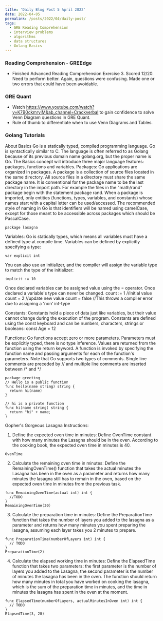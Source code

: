 ```yaml
---
title: 'Daily Blog Post 5 April 2022'
date: 2022-04-05
permalink: /posts/2022/04/daily-post/
tags:
  - GRE Reading Comprehension
  - interview problems 
  - algorithms
  - data structures
  - Golang Basics
---
```

### Reading Comprehension - GREEdge
- Finished Advanced Reading Comprehension Exercise 3. Scored 12/20. Need to perform better. Again, questions were confusing. Made one or two errors that could have been avoidable.

### GRE Quant
- Watch https://www.youtube.com/watch?v=K7B0ckmrviM&ab_channel=Crackverbal to gain confidence to solve Venn Diagram questions in GRE Quant.
- Rule of thumb to differentiate when to use Venn Diagrams and Tables.

### Golang Tutorials
About Basics
Go is a statically typed, compiled programming language. Go is syntactically similar to C. The language is often referred to as Golang because of its previous domain name
golang.org, but the proper name is Go.
The Basics concept will introduce three major language features: packages, functions and variables.
Packages: Go applications are organized in packages. A package is a collection of source files located in the same directory. All source files in a directory must share the same package name.
It is conventional for the package name to be the last directory in the import path. For example the files in the "math/rand" package begin with the statement package rand.
When a package is imported, only entities (functions, types, variables, and constants) whose names start with a capital letter can be used/accessed. The recommended style of naming in 
Go is that identifiers will be named using camelCase, except for those meant to be accessible across packages which should be PascalCase.
```
package lasagna
```

Variables:
Go is statically types, which means all variables must have a defined type at compile time. 
Variables can be defined by explicitly specifying a type:
```
var explicit int
```
You can also use an initializer, and the compiler will assign the variable type to match the type of the initializer:
```
implicit := 10
```
Once declared variables can be assigned value using the = operator. 
Once declared a variable's type can never be changed.
count := 1 //Initial value
count = 2 //update new value
count = false //This throws a compiler error due to assigning a 'non' int-type

Constants:
Constants hold a piece of data just like variables, but their value cannot change during the execution of the program.
Constants are defined using the const keyboard and can be numbers, characters, strings or booleans:
const Age = 12

Functions:
Go functions accept zero or more parameters. Parameters must be explicitly typed, there is no type inference.
Values are returned from the function using the return keyword.
A function is invoked by specifying the function name and passing arguments for each of the function's parameters.
Note that Go supports two types of comments. Single line comments are preceded by // and multiple line comments are inserted between /* and */
```
package greeting
// Hello is a public function
func hello(name string) string {
  return hi(name)
}

// hi is a private function
func hi(name string) string {
  return "hi" + name;
}
```

Gopher's Gorgeous Lasagna
Instructions:
1. Define the expected oven time in minutes: Define OvenTime constant with how many minutes the Lasagna should be in the oven. According to the cooking book, the expected oven time in minutes is 40.
```
OvenTime
```
2. Calculate the remaining oven time in minutes: Define the RemainingOvenTime() function that takes the actual minutes the Lasagna has been in the oven as a parameter and returns how many minutes the lasagna still has to remain in the oven, based on the expected oven time in minutes from the previous task.
```
func RemainingOvenTime(actual int) int {
  //TODO
}
RemainingOvenTime(30)
```
3. Calculate the preparation time in minutes: Define the PreparationTime function that takes the number of layers you added to the lasagna as a parameter and returns how many minutes you spent preparing the lasagna, assuming each layer takes you 2 minutes to prepare.
```
func PreparationTime(numberOfLayers int) int {
  // TODO
}
PreparationTime(2)
```
4. Calculate the elapsed working time in minutes: Define the ElapsedTime function that takes two parameters: the first parameter is the number of layers you added to the Lasagna, the second parameter is the number of minutes the lasagna has been in the oven. The function should return how many minutes in total you have worked on cooking the lasagna, which is the sum of the preparation time in minutes, and the time in minutes the lasagna has spent in the oven at the moment.
```
func ElapsedTime(numberOfLayers, actualMinutesInOven int) int {
  // TODO
}
ElapsedTime(3, 20)
```
